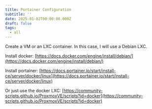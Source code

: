 ```yaml
---
title: Portainer Configuration
subtitle: ''
date: 2025-01-02T00:00:00.000Z
draft: false
tags:
  - all
---
```


Create a VM or an LXC container. In this case, I will use a Debian LXC.

Install docker: [https://docs.docker.com/engine/install/debian/](https://docs.docker.com/engine/install/debian/)

Install portainer: [https://docs.portainer.io/start/install-ce/server/docker/linux](https://docs.portainer.io/start/install-ce/server/docker/linux)

Or just use the docker LXC: [https://community-scripts.github.io/ProxmoxVE/scripts?id=docker](https://community-scripts.github.io/ProxmoxVE/scripts?id=docker)
